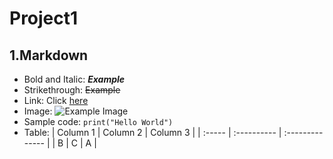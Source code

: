 # Project1 #
## 1.Markdown
- Bold and Italic: **_Example_**
- Strikethrough: ~~Example~~
- Link: Click [here](https://ctt.hust.edu.vn/)
- Image: ![Example Image](https://ctt.hust.edu.vn/)
- Sample code: `print("Hello World")`
- Table:
  | Column 1 | Column 2 | Column 3 | 
  | :----- | :---------- | :-------------- | 
  | B      | C           | A               | 
